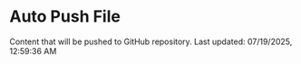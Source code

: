 # Auto Push File

Content that will be pushed to GitHub repository.
Last updated: 07/19/2025, 12:59:36 AM